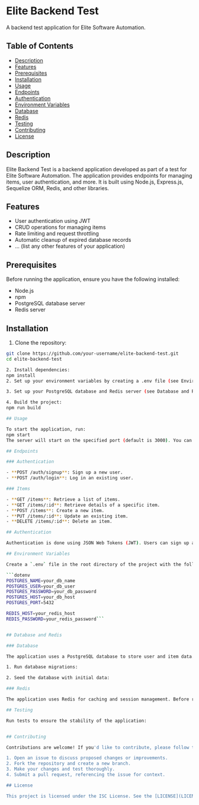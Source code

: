 # Elite Backend Test

A backend test application for Elite Software Automation.

## Table of Contents

- [Description](#description)
- [Features](#features)
- [Prerequisites](#prerequisites)
- [Installation](#installation)
- [Usage](#usage)
- [Endpoints](#endpoints)
- [Authentication](#authentication)
- [Environment Variables](#environment-variables)
- [Database](#database)
- [Redis](#redis)
- [Testing](#testing)
- [Contributing](#contributing)
- [License](#license)

## Description

Elite Backend Test is a backend application developed as part of a test for Elite Software Automation. The application provides endpoints for managing items, user authentication, and more. It is built using Node.js, Express.js, Sequelize ORM, Redis, and other libraries.

## Features

- User authentication using JWT
- CRUD operations for managing items
- Rate limiting and request throttling
- Automatic cleanup of expired database records
- ... (list any other features of your application)

## Prerequisites

Before running the application, ensure you have the following installed:

- Node.js
- npm
- PostgreSQL database server
- Redis server

## Installation

1. Clone the repository:

```bash
git clone https://github.com/your-username/elite-backend-test.git
cd elite-backend-test

2. Install dependencies:
npm install
2. Set up your environment variables by creating a .env file (see Environment Variables).

3. Set up your PostgreSQL database and Redis server (see Database and Redis).

4. Build the project:
npm run build

## Usage

To start the application, run:
npm start
The server will start on the specified port (default is 3000). You can access the API endpoints using a tool like Postman or by making requests from your frontend application.

## Endpoints

### Authentication

- **POST /auth/signup**: Sign up a new user.
- **POST /auth/login**: Log in an existing user.

### Items

- **GET /items**: Retrieve a list of items.
- **GET /items/:id**: Retrieve details of a specific item.
- **POST /items**: Create a new item.
- **PUT /items/:id**: Update an existing item.
- **DELETE /items/:id**: Delete an item.

## Authentication

Authentication is done using JSON Web Tokens (JWT). Users can sign up and log in to obtain a token, which is then used to access protected endpoints. The token should be included in the request headers as the `Authorization` header.

## Environment Variables

Create a `.env` file in the root directory of the project with the following environment variables:

```dotenv
POSTGRES_NAME=your_db_name
POSTGRES_USER=your_db_user
POSTGRES_PASSWORD=your_db_password
POSTGRES_HOST=your_db_host
POSTGRES_PORT=5432

REDIS_HOST=your_redis_host
REDIS_PASSWORD=your_redis_password```


## Database and Redis

### Database

The application uses a PostgreSQL database to store user and item data. Sequelize ORM is used for database operations. To set up the database, follow these steps:

1. Run database migrations:

2. Seed the database with initial data:

### Redis

The application uses Redis for caching and session management. Before running the application, ensure you have a running Redis server. To configure Redis, update the settings in `src/utils/cache.ts`.

## Testing

Run tests to ensure the stability of the application:


## Contributing

Contributions are welcome! If you'd like to contribute, please follow these steps:

1. Open an issue to discuss proposed changes or improvements.
2. Fork the repository and create a new branch.
3. Make your changes and test thoroughly.
4. Submit a pull request, referencing the issue for context.

## License

This project is licensed under the ISC License. See the [LICENSE](LICENSE) file for details.
